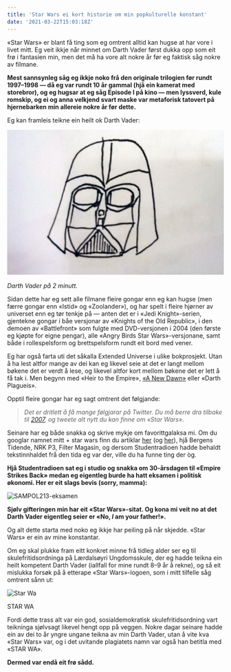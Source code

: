 ```yaml
---
title: 'Star Wars ei kort historie om min popkulturelle konstant'
date: '2021-03-22T15:03:18Z'
---
```


«Star Wars» er blant få ting som eg omtrent alltid kan hugse at har vore i livet mitt. Eg veit ikkje når minnet om Darth Vader først dukka opp som eit frø i fantasien min, men det må ha vore alt nokre år før eg faktisk såg nokre av filmane.

**Mest sannsynleg såg eg ikkje noko frå den originale trilogien før rundt 1997–1998 — då eg var rundt 10 år gammal (hjå ein kamerat med storebror), og eg hugsar at eg såg Episode I på kino — men lyssverd, kule romskip, og ei og anna velkjend svart maske var metaforisk tatovert på hjernebarken min allereie nokre år før dette.**

Eg kan framleis teikne ein heilt ok Darth Vader:

![Darth Vader](./darthvader-tegning.jpg)

*Darth Vader på 2 minutt.*

Sidan dette har eg sett alle filmane fleire gongar enn eg kan hugse (men færre gongar enn «Istid» og «Zoolander»), og har spelt i fleire hjørner av universet enn eg tør tenkje på — anten det er i «Jedi Knight»-serien, gjentekne gongar i båe versjonar av «Knights of the Old Republic», i den demoen av «Battlefront» som fulgte med DVD-versjonen i 2004 (den første eg kjøpte for eigne pengar), alle «Angry Birds Star Wars»-versjonane, samt både i rollespelsform og brettspelsform rundt eit bord med vener.

Eg har også farta uti det såkalla Extended Universe i ulike bokprosjekt. Utan å ha lest altfor mange av dei kan eg likevel seie at det er langt mellom bøkene det er verdt å lese, og likevel altfor kort mellom bøkene det er lett å få tak i. Men begynn med «Heir to the Empire», [«A New Dawn»](http://tanketom.com/litteratur/2015/i-ar-skulle-eg-lese-12-boker-dette-var-det-eg-synest-om-dei/) eller «Darth Plagueis».

Opptil fleire gongar har eg sagt omtrent det følgjande:

> _Det er dritlett å få mange følgjarar på Twitter. Du må berre dra tilbake til_ [_2007_](http://tanketom.com/internett/2014/eg-har-vore-pa-twitter-i-7-ar/)_, og tweete alt nytt du kan finne om «Star Wars»._

Seinare har eg både snakka og skrive mykje om favorittgalaksa mi. Om du googlar namnet mitt + star wars finn du artiklar [her](http://tanketom.com/film/2014/star-wars-day-nar-fankultur-er-sterkare-enn-filmtabber/) (og [her](http://tanketom.com/ymse/2014/starwarsjulepynt-fordi-du-fortener-det/)), hjå Bergens Tidende, NRK P3, Filter Magasin, og dersom Studentradioen hadde behaldt tekstinnhaldet frå den tida eg var der, ville du ha funne ting der òg.

**Hjå Studentradioen sat eg i studio og snakka om 30-årsdagen til «Empire Strikes Back» medan eg eigentleg burde ha hatt eksamen i politisk økonomi. Her er eit slags bevis (sorry, mamma):**

![SAMPOL213-eksamen](.polok-eksamen.png)

**Sjølv gifteringen min har eit «Star Wars»-sitat. Og kona mi veit no at det Darth Vader eigentleg seier er «No, _I_ am your father!».**

Og alt dette starta med noko eg ikkje har peiling på når skjedde. «Star Wars» er ein av mine konstantar.

Om eg skal plukke fram eitt konkret minne frå tidleg alder ser eg til skulefritidsordninga på Lærdalsøyri Ungdomsskule, der eg hadde teikna ein heilt kompetent Darth Vader (iallfall for mine rundt 8–9 år å rekne), og så eit mislukka forsøk på å etterape «Star Wars»-logoen, som i mitt tilfelle såg omtrent sånn ut:

![Star Wa](.star-wa.jpg)

STAR WA

Fordi dette trass alt var ein god, sosialdemokratisk skulefritidsordning vart teikninga sjølvsagt likevel hengt opp på veggen. Nokre dagar seinare hadde ein av dei to år yngre ungane teikna av min Darth Vader, utan å vite kva «Star Wars» var, og i det uvitande plagiatets namn var også han betitla med «STAR WA».

**Dermed var endå eit frø sådd.**